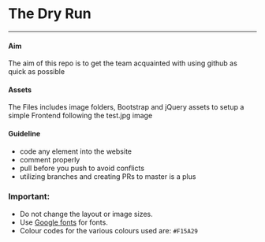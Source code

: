 # The Dry Run
----

#### Aim
The aim of this repo is to get the team acquainted with using github as quick as possible


#### Assets
The Files includes image folders, Bootstrap and jQuery assets to setup a simple Frontend following the test.jpg image


#### Guideline
- code any element into the website
- comment properly
- pull before you push to avoid conflicts
- utilizing branches and creating PRs to master is a plus

### Important:
- Do not change the layout or image sizes.
- Use [Google fonts](https://www.google.com/fonts) for fonts.
- Colour codes for the various colours used are:  `#F15A29`
